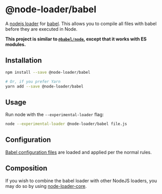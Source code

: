 # @node-loader/babel

A [nodejs loader](https://nodejs.org/dist/latest-v13.x/docs/api/esm.html#esm_experimental_loaders) for [babel](https://babeljs.io/). This allows you to compile all files with babel before they are executed in Node.

**This project is similar to [`@babel/node`](https://babeljs.io/docs/en/next/babel-node.html), except that it works with ES modules.**

## Installation

```sh
npm install --save @node-loader/babel

# Or, if you prefer Yarn
yarn add --save @node-loader/babel
```

## Usage

Run node with the `--experimental-loader` flag:

```sh
node --experimental-loader @node-loader/babel file.js
```

## Configuration

[Babel configuration files](https://babeljs.io/docs/en/config-files) are loaded and applied per the normal rules.

## Composition

If you wish to combine the babel loader with other NodeJS loaders, you may do so by using [node-loader-core](https://github.com/node-loader/node-loader-core).
